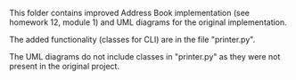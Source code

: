 This folder contains improved Address Book implementation (see homework 12, module 1) and UML diagrams for the original implementation.

The added functionality (classes for CLI) are in the file "printer.py".

The UML diagrams do not include classes in "printer.py" as they were not present in the original project.
